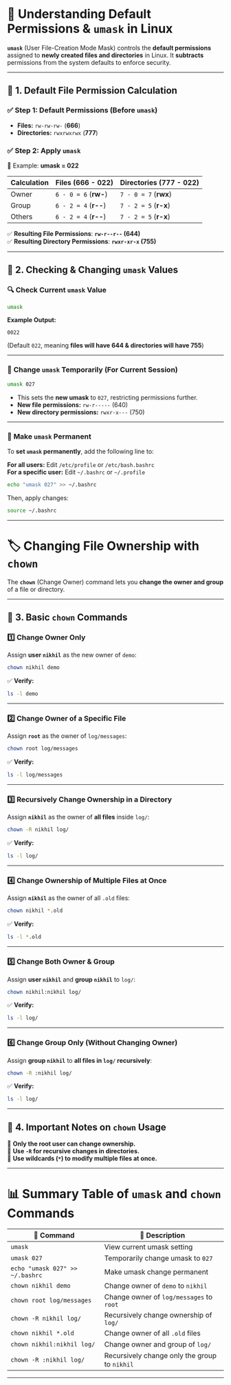 # 🔐 **Understanding Default Permissions & `umask` in Linux**  

**`umask`** (User File-Creation Mode Mask) controls the **default permissions** assigned to **newly created files and directories** in Linux. It **subtracts** permissions from the system defaults to enforce security.

---

## 📌 **1. Default File Permission Calculation**  

### ✅ **Step 1: Default Permissions (Before `umask`)**  
- **Files:** `rw-rw-rw-` (**666**)  
- **Directories:** `rwxrwxrwx` (**777**)  

### ✅ **Step 2: Apply `umask`**  
🔹 Example: **umask = 022**  

| **Calculation**  | **Files (666 - 022)** | **Directories (777 - 022)** |
|----------------|-----------------|-----------------|
| Owner | `6 - 0 = 6` (**rw-**) | `7 - 0 = 7` (**rwx**) |
| Group | `6 - 2 = 4` (**r--**) | `7 - 2 = 5` (**r-x**) |
| Others | `6 - 2 = 4` (**r--**) | `7 - 2 = 5` (**r-x**) |

✅ **Resulting File Permissions**: **`rw-r--r--` (644)**  
✅ **Resulting Directory Permissions**: **`rwxr-xr-x` (755)**  

---

## 📌 **2. Checking & Changing `umask` Values**  

### 🔍 **Check Current `umask` Value**
```bash
umask
```
**Example Output:**  
```
0022
```
(Default `022`, meaning **files will have 644 & directories will have 755**)

---

### 🔄 **Change `umask` Temporarily (For Current Session)**
```bash
umask 027
```
- This sets the **new umask** to `027`, restricting permissions further.  
- **New file permissions:** `rw-r-----` (640)  
- **New directory permissions:** `rwxr-x---` (750)  

---

### 🔄 **Make `umask` Permanent**
To **set `umask` permanently**, add the following line to:  

**For all users:** Edit `/etc/profile` or `/etc/bash.bashrc`  
**For a specific user:** Edit `~/.bashrc` or `~/.profile`  

```bash
echo "umask 027" >> ~/.bashrc
```
Then, apply changes:
```bash
source ~/.bashrc
```

---

# 🏷️ **Changing File Ownership with `chown`**  

The **`chown`** (Change Owner) command lets you **change the owner and group** of a file or directory.

---

## 📌 **3. Basic `chown` Commands**  

### 1️⃣ **Change Owner Only**  
Assign **user `nikhil`** as the new owner of `demo`:  
```bash
chown nikhil demo
```
✅ **Verify:**  
```bash
ls -l demo
```

---

### 2️⃣ **Change Owner of a Specific File**  
Assign **`root`** as the owner of `log/messages`:  
```bash
chown root log/messages
```
✅ **Verify:**  
```bash
ls -l log/messages
```

---

### 3️⃣ **Recursively Change Ownership in a Directory**  
Assign **`nikhil`** as the owner of **all files** inside `log/`:  
```bash
chown -R nikhil log/
```
✅ **Verify:**  
```bash
ls -l log/
```

---

### 4️⃣ **Change Ownership of Multiple Files at Once**  
Assign **`nikhil`** as the owner of all `.old` files:  
```bash
chown nikhil *.old
```
✅ **Verify:**  
```bash
ls -l *.old
```

---

### 5️⃣ **Change Both Owner & Group**  
Assign **user `nikhil`** and **group `nikhil`** to `log/`:  
```bash
chown nikhil:nikhil log/
```
✅ **Verify:**  
```bash
ls -l log/
```

---

### 6️⃣ **Change Group Only (Without Changing Owner)**  
Assign **group `nikhil`** to **all files in `log/` recursively**:  
```bash
chown -R :nikhil log/
```
✅ **Verify:**  
```bash
ls -l log/
```

---

## 📌 **4. Important Notes on `chown` Usage**  

🔹 **Only the root user can change ownership.**  
🔹 **Use `-R` for recursive changes in directories.**  
🔹 **Use wildcards (`*`) to modify multiple files at once.**  

---

# 📊 **Summary Table of `umask` and `chown` Commands**  

| 🔹 **Command** | 🎯 **Description** |
|--------------|----------------|
| `umask` | View current umask setting |
| `umask 027` | Temporarily change umask to `027` |
| `echo "umask 027" >> ~/.bashrc` | Make umask change permanent |
| `chown nikhil demo` | Change owner of `demo` to `nikhil` |
| `chown root log/messages` | Change owner of `log/messages` to `root` |
| `chown -R nikhil log/` | Recursively change ownership of `log/` |
| `chown nikhil *.old` | Change owner of all `.old` files |
| `chown nikhil:nikhil log/` | Change owner and group of `log/` |
| `chown -R :nikhil log/` | Recursively change only the group to `nikhil` |

---
